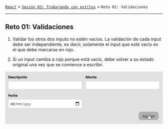 [`React`](../../README.md) > [`Sesión 03: Trabajando con estilos`](../Readme.md) > `Reto 01: Validaciones`

---

## Reto 01: Validaciones

1. Validar los otros dos inputs no estén vacíos. La validación de cada input debe ser independiente, es decir, solamente el input que esté vacío es el que debe marcarse en rojo.

2. Si un input cambia a rojo porque está vacío, debe volver a su estado original una vez que se comience a escribir.

![Validations](./assets/validations.gif)

